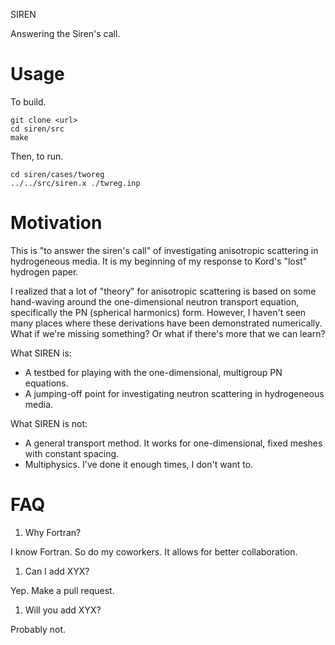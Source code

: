SIREN

Answering the Siren's call.

# Usage

To build.

```
git clone <url>
cd siren/src
make
```

Then, to run.

```
cd siren/cases/tworeg
../../src/siren.x ./twreg.inp
```

# Motivation

This is "to answer the siren's call" of investigating anisotropic scattering in hydrogeneous media.
It is my beginning of my response to Kord's "lost" hydrogen paper.

I realized that a lot of "theory" for anisotropic scattering is based on some hand-waving around the one-dimensional neutron transport equation, specifically the PN (spherical harmonics) form.
However, I haven't seen many places where these derivations have been demonstrated numerically.
What if we're missing something?
Or what if there's more that we can learn?

What SIREN is:
- A testbed for playing with the one-dimensional, multigroup PN equations.
- A jumping-off point for investigating neutron scattering in hydrogeneous media.

What SIREN is not:
- A general transport method. It works for one-dimensional, fixed meshes with constant spacing.
- Multiphysics. I've done it enough times, I don't want to.

# FAQ

1. Why Fortran?

I know Fortran. So do my coworkers. It allows for better collaboration.

1. Can I add XYX?

Yep. Make a pull request.

1. Will you add XYX?

Probably not.
